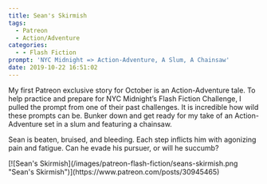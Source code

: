 ```yaml
---
title: Sean's Skirmish
tags:
  - Patreon
  - Action/Adventure
categories:
  - - Flash Fiction
prompt: 'NYC Midnight => Action-Adventure, A Slum, A Chainsaw'
date: 2019-10-22 16:51:02
---
```


My first Patreon exclusive story for October is an Action-Adventure tale. To help practice and prepare for NYC Midnight’s Flash Fiction Challenge, I pulled the prompt from one of their past challenges. It is incredible how wild these prompts can be. Bunker down and get ready for my take of an Action-Adventure set in a slum and featuring a chainsaw.<!-- more -->

Sean is beaten, bruised, and bleeding. Each step inflicts him with agonizing pain and fatigue. Can he evade his pursuer, or will he succumb?

<div class="center">[![Sean's Skirmish](/images/patreon-flash-fiction/seans-skirmish.png "Sean's Skirmish")](https://www.patreon.com/posts/30945465)</div>